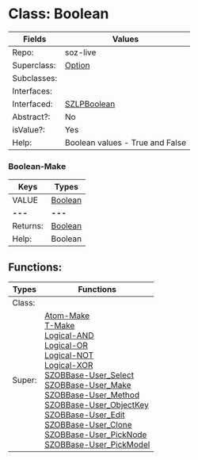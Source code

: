 
# Class:	Boolean

| Fields | Values |
| --------- | --------- |
| Repo: | soz-live |
| Superclass: | [Option](Option.html) |
| Subclasses: |  |
| Interfaces: |  |
| Interfaced: | [SZLPBoolean](SZLPBoolean.html) |
| Abstract?: | No |
| isValue?: | Yes |
| Help: | Boolean values - True and False |

### Boolean-Make

| Keys | Types |
| --------- | --------- |
| VALUE | [Boolean](Boolean.html) |
| **---** | **---** |
| Returns: | [Boolean](Boolean.html) |
| Help: | Boolean |


## Functions:

| Types | Functions |
| --------- | --------- |
| Class: |  |
| Super: | [Atom-Make](Atom.html) <br> [T-Make](T.html) <br> [Logical-AND](Logical.html) <br> [Logical-OR](Logical.html) <br> [Logical-NOT](Logical.html) <br> [Logical-XOR](Logical.html) <br> [SZOBBase-User_Select](SZOBBase.html) <br> [SZOBBase-User_Make](SZOBBase.html) <br> [SZOBBase-User_Method](SZOBBase.html) <br> [SZOBBase-User_ObjectKey](SZOBBase.html) <br> [SZOBBase-User_Edit](SZOBBase.html) <br> [SZOBBase-User_Clone](SZOBBase.html) <br> [SZOBBase-User_PickNode](SZOBBase.html) <br> [SZOBBase-User_PickModel](SZOBBase.html) |


